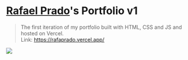 # [Rafael Prado](https://rafaprado.vercel.app/)'s Portfolio v1

> The first iteration of my portfolio built with HTML, CSS and JS and hosted on Vercel. <br>
> Link: https://rafaprado.vercel.app/
> 
<img src="https://user-images.githubusercontent.com/29392805/169326900-8f1f7e82-e44a-45c4-95a6-501880ed12d0.png">

